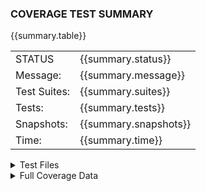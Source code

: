 
### **COVERAGE TEST SUMMARY**

{{summary.table}}

|              |                       |
| ------------ | --------------------- |
| STATUS       | {{summary.status}}    |
| Message:     | {{summary.message}}   |
| Test Suites: | {{summary.suites}}    |
| Tests:       | {{summary.tests}}     | 
| Snapshots:   | {{summary.snapshots}} | 
| Time:        | {{summary.time}}      | 

<details>
<summary class="link">Test Files</summary>

### **Tests Files**

{{tests.review}}

</details>

<details>
<summary class="link">Full Coverage Data</summary>

### **Coverage File Review**

{{details.table}}

</details>